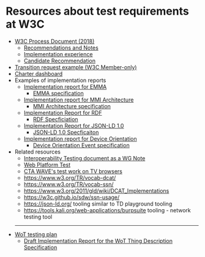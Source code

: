 # Resources about test requirements at W3C

* [W3C Process Document (2018)](https://www.w3.org/2018/Process-20180201/)
  * [Recommendations and Notes](https://www.w3.org/2018/Process-20180201/#recs-and-notes)
  * [Implementation experience](https://www.w3.org/2018/Process-20180201/#implementation-experience)
  * [Candidate Recommendation](https://www.w3.org/2018/Process-20180201/#candidate-rec)
* [Transition request example (W3C Member-only)](https://lists.w3.org/Archives/Member/chairs/2018OctDec/0024.html)
* [Charter dashboard](https://w3c.github.io/charters-dashboard/)
* Examples of implementation reports
  * [Implementation report for EMMA](https://www.w3.org/2002/mmi/2008/emma-ir/)
    * [EMMA specification](https://www.w3.org/TR/emma/)
  * [Implementation report for MMI Architecture](https://www.w3.org/2002/mmi/2012/mmi-arch-ir/)
    * [MMI Architecture specification](https://www.w3.org/TR/mmi-arch/)
  * [Implementation Report for RDF](https://www.w3.org/2001/sw/RDFCore/20030331-advance.html)
    * [RDF Specficiation](http://www.w3.org/TR/2004/REC-rdf-syntax-grammar-20040210/)
  * [Implementation Report for JSON-LD 1.0](https://dvcs.w3.org/hg/json-ld/raw-file/default/test-suite/reports/cr-20131022.html)
    * [JSON-LD 1.0 Specficaiton](http://www.w3.org/TR/2014/REC-json-ld-20140116/)
  * [Implementation report for Device Orientation](https://www.w3.org/2008/geolocation/wiki/DeviceOrientation_Event_Implementation_Report)
    * [Device Orientation Event specification](https://www.w3.org/TR/orientation-event/)
* Related resources
  * [Interoperability Testing document as a WG Note](http://www.w3.org/TR/mmi-interop/)
  * [Web Platform Test](https://github.com/web-platform-tests/wpt)
  * [CTA WAVE's test work on TV browsers](https://webapitests2017.ctawave.org/)
  * https://www.w3.org/TR/vocab-dcat/
  * https://www.w3.org/TR/vocab-ssn/
  * https://www.w3.org/2011/gld/wiki/DCAT_Implementations
  * https://w3c.github.io/sdw/ssn-usage/
  * https://json-ld.org/ tooling similar to TD playground tooling
  * https://tools.kali.org/web-applications/burpsuite tooling - network testing tool
  ___
* [WoT testing plan](https://github.com/w3c/wot/blob/master/testing/plan.md)
  * [Draft Implementation Report for the WoT Thing Description Specification](https://w3c.github.io/wot-thing-description/testing/report.html)
  
